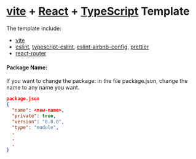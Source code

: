 # [vite](https://vitejs.dev) + [React](https://react.dev) + [TypeScript](https://www.typescriptlang.org) Template

The template include:
* [vite](https://vitejs.dev)
* [eslint](https://eslint.org/), [typescript-eslint](https://typescript-eslint.io/), [eslint-airbnb-config](https://github.com/airbnb/javascript), [prettier](https://prettier.io/)
* [react-router](https://reactrouter.com/en/main/start/tutorial)

#### Package Name:

If you want to change the package:
in the file package.json, change the name to any name you want.

```json
package.json
{
  "name": <new-name>,
  "private": true,
  "version": "0.0.0",
  "type": "module",
  .
  .
  .
}
```